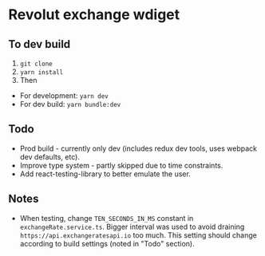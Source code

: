 # Revolut exchange wdiget

## To dev build
1. `git clone`
2. `yarn install`
3. Then
- For development: `yarn dev`
- For dev build: `yarn bundle:dev`

## Todo
- Prod build - currently only dev (includes redux dev tools, uses webpack dev defaults, etc).
- Improve type system - partly skipped due to time constraints.
- Add react-testing-library to better emulate the user.

## Notes
- When testing, change `TEN_SECONDS_IN_MS` constant in `exchangeRate.service.ts`.
Bigger interval was used to avoid draining `https://api.exchangeratesapi.io` too much.
This setting should change according to build settings (noted in "Todo" section).
